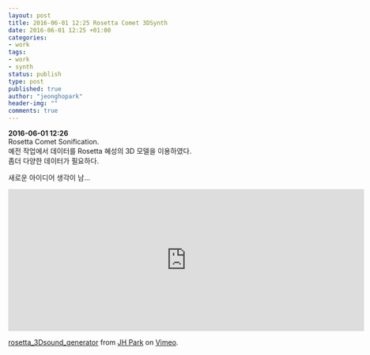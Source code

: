 ```yaml
---
layout: post
title: 2016-06-01 12:25 Rosetta Comet 3DSynth
date: 2016-06-01 12:25 +01:00
categories:
- work
tags:
- work
- synth
status: publish
type: post
published: true
author: "jeonghopark"
header-img: ""
comments: true
---
```

**2016-06-01 12:26**    
Rosetta Comet Sonification.    
예전 작업에서 데이터를 Rosetta 혜성의 3D 모델을 이용하였다.     
좀더 다양한 데이터가 필요하다.    

새로운 아이디어 생각이 남...    



<iframe src="https://player.vimeo.com/video/168672991" width="720" height="288" frameborder="0" webkitallowfullscreen mozallowfullscreen allowfullscreen></iframe>
<p><a href="https://vimeo.com/168672991">rosetta_3Dsound_generator</a> from <a href="https://vimeo.com/jeonghopark">JH Park</a> on <a href="https://vimeo.com">Vimeo</a>.</p>
